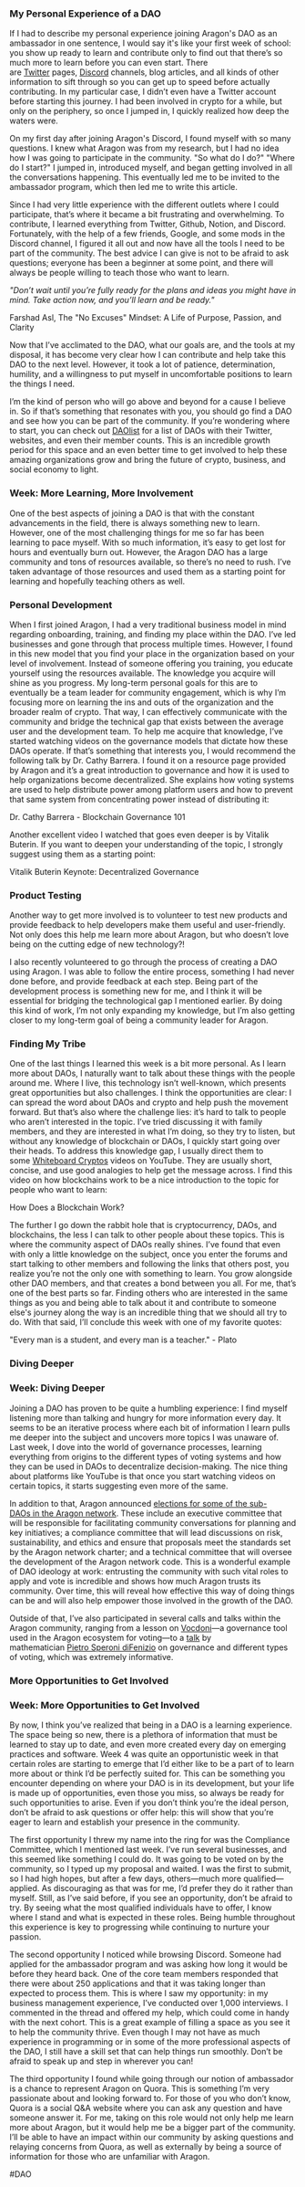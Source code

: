 ### My Personal Experience of a DAO

If I had to describe my personal experience joining Aragon's DAO as an ambassador in one sentence, I would say it's like your first week of school: you show up ready to learn and contribute only to find out that there’s so much more to learn before you can even start. There are [Twitter](https://twitter.com/AragonProject) pages, [Discord](https://discord.com/invite/aragon) channels, blog articles, and all kinds of other information to sift through so you can get up to speed before actually contributing. In my particular case, I didn’t even have a Twitter account before starting this journey. I had been involved in crypto for a while, but only on the periphery, so once I jumped in, I quickly realized how deep the waters were.

On my first day after joining Aragon's Discord, I found myself with so many questions. I knew what Aragon was from my research, but I had no idea how I was going to participate in the community. "So what do I do?" "Where do I start?" I jumped in, introduced myself, and began getting involved in all the conversations happening. This eventually led me to be invited to the ambassador program, which then led me to write this article.

Since I had very little experience with the different outlets where I could participate, that’s where it became a bit frustrating and overwhelming. To contribute, I learned everything from Twitter, Github, Notion, and Discord. Fortunately, with the help of a few friends, Google, and some mods in the Discord channel, I figured it all out and now have all the tools I need to be part of the community. The best advice I can give is not to be afraid to ask questions; everyone has been a beginner at some point, and there will always be people willing to teach those who want to learn.

_"Don’t wait until you’re fully ready for the plans and ideas you might have in mind. Take action now, and you’ll learn and be ready."_

Farshad Asl, The "No Excuses" Mindset: A Life of Purpose, Passion, and Clarity

Now that I’ve acclimated to the DAO, what our goals are, and the tools at my disposal, it has become very clear how I can contribute and help take this DAO to the next level. However, it took a lot of patience, determination, humility, and a willingness to put myself in uncomfortable positions to learn the things I need.

I’m the kind of person who will go above and beyond for a cause I believe in. So if that’s something that resonates with you, you should go find a DAO and see how you can be part of the community. If you’re wondering where to start, you can check out [DAOlist](https://daolist.fyi/) for a list of DAOs with their Twitter, websites, and even their member counts. This is an incredible growth period for this space and an even better time to get involved to help these amazing organizations grow and bring the future of crypto, business, and social economy to light.

### Week: More Learning, More Involvement

One of the best aspects of joining a DAO is that with the constant advancements in the field, there is always something new to learn. However, one of the most challenging things for me so far has been learning to pace myself. With so much information, it’s easy to get lost for hours and eventually burn out. However, the Aragon DAO has a large community and tons of resources available, so there’s no need to rush. I’ve taken advantage of those resources and used them as a starting point for learning and hopefully teaching others as well.

### Personal Development

When I first joined Aragon, I had a very traditional business model in mind regarding onboarding, training, and finding my place within the DAO. I’ve led businesses and gone through that process multiple times. However, I found in this new model that you find your place in the organization based on your level of involvement. Instead of someone offering you training, you educate yourself using the resources available. The knowledge you acquire will shine as you progress. My long-term personal goals for this are to eventually be a team leader for community engagement, which is why I’m focusing more on learning the ins and outs of the organization and the broader realm of crypto. That way, I can effectively communicate with the community and bridge the technical gap that exists between the average user and the development team. To help me acquire that knowledge, I’ve started watching videos on the governance models that dictate how these DAOs operate. If that’s something that interests you, I would recommend the following talk by Dr. Cathy Barrera. I found it on a resource page provided by Aragon and it’s a great introduction to governance and how it is used to help organizations become decentralized. She explains how voting systems are used to help distribute power among platform users and how to prevent that same system from concentrating power instead of distributing it:

Dr. Cathy Barrera - Blockchain Governance 101

Another excellent video I watched that goes even deeper is by Vitalik Buterin. If you want to deepen your understanding of the topic, I strongly suggest using them as a starting point:

Vitalik Buterin Keynote: Decentralized Governance

### Product Testing

Another way to get more involved is to volunteer to test new products and provide feedback to help developers make them useful and user-friendly. Not only does this help me learn more about Aragon, but who doesn’t love being on the cutting edge of new technology?!

I also recently volunteered to go through the process of creating a DAO using Aragon. I was able to follow the entire process, something I had never done before, and provide feedback at each step. Being part of the development process is something new for me, and I think it will be essential for bridging the technological gap I mentioned earlier. By doing this kind of work, I’m not only expanding my knowledge, but I’m also getting closer to my long-term goal of being a community leader for Aragon.

### Finding My Tribe

One of the last things I learned this week is a bit more personal. As I learn more about DAOs, I naturally want to talk about these things with the people around me. Where I live, this technology isn’t well-known, which presents great opportunities but also challenges. I think the opportunities are clear: I can spread the word about DAOs and crypto and help push the movement forward. But that’s also where the challenge lies: it’s hard to talk to people who aren’t interested in the topic. I’ve tried discussing it with family members, and they are interested in what I’m doing, so they try to listen, but without any knowledge of blockchain or DAOs, I quickly start going over their heads. To address this knowledge gap, I usually direct them to some [Whiteboard Cryptos](https://www.youtube.com/c/WhiteboardCrypto) videos on YouTube. They are usually short, concise, and use good analogies to help get the message across. I find this video on how blockchains work to be a nice introduction to the topic for people who want to learn:

How Does a Blockchain Work?

The further I go down the rabbit hole that is cryptocurrency, DAOs, and blockchains, the less I can talk to other people about these topics. This is where the community aspect of DAOs really shines. I’ve found that even with only a little knowledge on the subject, once you enter the forums and start talking to other members and following the links that others post, you realize you’re not the only one with something to learn. You grow alongside other DAO members, and that creates a bond between you all. For me, that’s one of the best parts so far. Finding others who are interested in the same things as you and being able to talk about it and contribute to someone else's journey along the way is an incredible thing that we should all try to do. With that said, I’ll conclude this week with one of my favorite quotes:

"Every man is a student, and every man is a teacher." - Plato

### Diving Deeper

### Week: Diving Deeper

Joining a DAO has proven to be quite a humbling experience: I find myself listening more than talking and hungry for more information every day. It seems to be an iterative process where each bit of information I learn pulls me deeper into the subject and uncovers more topics I was unaware of. Last week, I dove into the world of governance processes, learning everything from origins to the different types of voting systems and how they can be used in DAOs to decentralize decision-making. The nice thing about platforms like YouTube is that once you start watching videos on certain topics, it starts suggesting even more of the same.

In addition to that, Aragon announced [elections for some of the sub-DAOs in the Aragon network](https://voice.aragon.org/tokens/info/%23/0xa117000000f279d81a1d3cc75430faa017fa5a2e). These include an executive committee that will be responsible for facilitating community conversations for planning and key initiatives; a compliance committee that will lead discussions on risk, sustainability, and ethics and ensure that proposals meet the standards set by the Aragon network charter; and a technical committee that will oversee the development of the Aragon network code. This is a wonderful example of DAO ideology at work: entrusting the community with such vital roles to apply and vote is incredible and shows how much Aragon trusts its community. Over time, this will reveal how effective this way of doing things can be and will also help empower those involved in the growth of the DAO.

Outside of that, I’ve also participated in several calls and talks within the Aragon community, ranging from a lesson on [Vocdoni](https://vocdoni.app/)—a governance tool used in the Aragon ecosystem for voting—to a [talk](https://www.youtube.com/watch?v=5mxfMmUDmfw) by mathematician [Pietro Speroni diFenizio](https://home.pietrosperoni.it/) on governance and different types of voting, which was extremely informative.

### More Opportunities to Get Involved

### Week: More Opportunities to Get Involved

By now, I think you’ve realized that being in a DAO is a learning experience. The space being so new, there is a plethora of information that must be learned to stay up to date, and even more created every day on emerging practices and software. Week 4 was quite an opportunistic week in that certain roles are starting to emerge that I’d either like to be a part of to learn more about or think I’d be perfectly suited for. This can be something you encounter depending on where your DAO is in its development, but your life is made up of opportunities, even those you miss, so always be ready for such opportunities to arise. Even if you don’t think you’re the ideal person, don’t be afraid to ask questions or offer help: this will show that you’re eager to learn and establish your presence in the community.

The first opportunity I threw my name into the ring for was the Compliance Committee, which I mentioned last week. I’ve run several businesses, and this seemed like something I could do. It was going to be voted on by the community, so I typed up my proposal and waited. I was the first to submit, so I had high hopes, but after a few days, others—much more qualified—applied. As discouraging as that was for me, I’d prefer they do it rather than myself. Still, as I’ve said before, if you see an opportunity, don’t be afraid to try. By seeing what the most qualified individuals have to offer, I know where I stand and what is expected in these roles. Being humble throughout this experience is key to progressing while continuing to nurture your passion.

The second opportunity I noticed while browsing Discord. Someone had applied for the ambassador program and was asking how long it would be before they heard back. One of the core team members responded that there were about 250 applications and that it was taking longer than expected to process them. This is where I saw my opportunity: in my business management experience, I’ve conducted over 1,000 interviews. I commented in the thread and offered my help, which could come in handy with the next cohort. This is a great example of filling a space as you see it to help the community thrive. Even though I may not have as much experience in programming or in some of the more professional aspects of the DAO, I still have a skill set that can help things run smoothly. Don’t be afraid to speak up and step in wherever you can!

The third opportunity I found while going through our notion of ambassador is a chance to represent Aragon on Quora. This is something I’m very passionate about and looking forward to. For those of you who don’t know, Quora is a social Q&A website where you can ask any question and have someone answer it. For me, taking on this role would not only help me learn more about Aragon, but it would help me be a bigger part of the community. I’ll be able to have an impact within our community by asking questions and relaying concerns from Quora, as well as externally by being a source of information for those who are unfamiliar with Aragon.

#DAO 